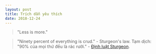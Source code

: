 ```yaml
---
layout: post
title: Trích dẫn yêu thích
date: 2018-12-24
---
```

> "Less is more."

> "Ninety percent of everything is crud." - Sturgeon's law.
Tạm dịch: "90% của mọi thứ đều là rác rưởi." - [Định luật Sturgeon](https://vi.wikipedia.org/wiki/%C4%90%E1%BB%8Bnh_lu%E1%BA%ADt_Sturgeon).
